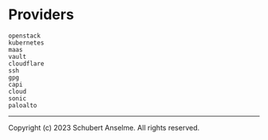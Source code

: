# Providers

```
openstack
kubernetes
maas
vault
cloudflare
ssh
gpg
capi
cloud
sonic
paloalto
```

---

Copyright (c) 2023 Schubert Anselme. All rights reserved.
